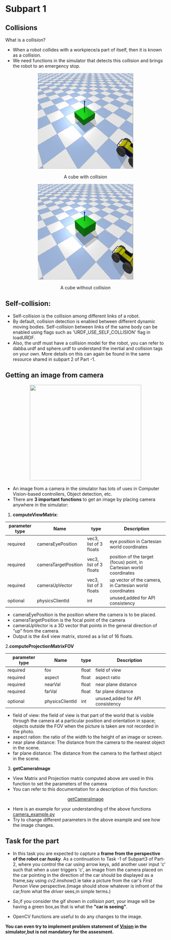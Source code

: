 # Subpart 1
## Collisions
What is a collision?
* When a robot collides with a workpiece/a part of itself, then it is known as a collision.
* We need functions in the simulator that detects this collision and brings the robot to an emergency stop.
<p align="middle">
 <img  width="300" height="300" src="https://github.com/NiranthS/Media_files/blob/master/with_collision1.gif"><br>
</p>

<p align="middle">
A cube with collision
</p>

<p align="middle">
 <img  width="300" height="300" src="https://github.com/NiranthS/Media_files/blob/master/without_collision.gif"><br>
</p>

<p align="middle">
 A cube without collision
</p>

## Self-collision:
* Self-collision is the collision among different links of a robot.
* By default, collision detection is enabled between different dynamic moving bodies. Self-collision between links of the same body can be enabled using flags such as 'URDF_USE_SELF_COLLISION' flag in loadURDF.
* Also, the urdf must have a collision model for the robot, you can refer to dabba.urdf and sphere.urdf to understand the inertial and collision tags on your own. More details on this can again be found in the same resource shared in subpart 2 of Part -1.

## Getting an image from camera

<p align="middle">
 <img  width="350" height="300" src="https://pics.me.me/controlling-your-robot-using-a-camera-vs-autonomous-code-it-39558286.png"><br>
</p>

* An image from a camera in the simulator has lots of uses in Computer Vision-based controllers, Object detection, etc.
* There are **3 important functions** to get an image by placing camera anywhere in the simulator:
1. **computeViewMatrix**:

parameter type  | Name | type | Description
--- | --- | --- | ---
required  | cameraEyePosition | vec3, list of 3 floats | eye position in Cartesian world coordinates
required  | cameraTargetPosition | vec3, list of 3 floats | position of the target (focus) point, in Cartesian world coordinates
required  | cameraUpVector | vec3, list of 3 floats | up vector of the camera, in Cartesian world coordinates
optional  | physicsClientId | int | unused,added for API consistency

* cameraEyePosition is the position where the camera is to be placed.
* cameraTargetPosition is the focal point of the camera
* cameraUpVector is a 3D vector that points in the general direction of “up” from the camera.
* Output is the 4x4 view matrix, stored as a list of 16 floats.

2.**computeProjectionMatrixFOV**

parameter type  | Name | type | Description
--- | --- | --- | ---
required  | fov | float | field of view
required  | aspect | float | aspect ratio
required  | nearVal | float | near plane distance
required  | farVal | float | far plane distance
optional  | physicsClientId | int | unused,added for API consistency

* field of view:  the field of view is that part of the world that is visible through the camera at a particular position and orientation in space; objects outside the FOV when the picture is taken are not recorded in the photo.
* aspect ration: the ratio of the width to the height of an image or screen.
* near plane distance: The distance from the camera to the nearest object in the scene.
* far plane distance: The distance from the camera to the farthest object in the scene.

3. **getCameraImage**

* View Matrix and Projection matrix computed above are used in this function to set the parameters of the camera
* You can refer to this documentation for a description of this function:
<div align="center">
 
 [getCameraImage](https://docs.google.com/document/d/10sXEhzFRSnvFcl3XxNGhnD4N2SedqwdAvK3dsihxVUA/preview#heading=h.u1jisfnt6984)
  
</div>

* Here is an example for your understanding of the above functions [camera_example.py](https://github.com/NiranthS/Robo-Summer-Camp-20/blob/master/Part3/Subpart1/camera_example.py)
* Try to change different parameters in the above example and see how the image changes.

## Task for the part

* In this task you are expected to capture a **frame from the perspective of the robot car *husky***. As a continuation to Task -1 of Subpart3 of Part-2, where you control the car using arrow keys, add another user input 'c' such that when a user triggers 'c', an image from the camera placed on the car pointing in the direction of the car should be displayed as a frame,say using _cv2.imshow()_.ie take a picture from the car's *First Person View* perspective.(image should show whatever is infront of the car,from what the *driver* sees,in simple terms.)

* So,if you consider the gif shown in *collision part*, your image will be having a green box,as that is what the **"car is seeing"**.

* OpenCV functions are useful to do any changes to the image.

**You can even try to implement problem statement of [Vision](https://github.com/NiranthS/Robo-Summer-Camp-20/blob/master/Part3/Subpart1/Vision%20final%20PS.docx) in the simulator,but is not mandatory for the assesment.**


